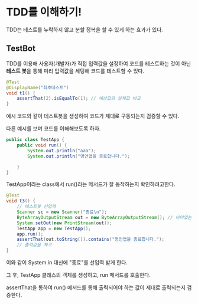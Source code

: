 # TDD를 이해하기!

TDD는 테스트를 누락하지 않고 분할 정복을 할 수 있게 하는 효과가 있다.

## TestBot
TDD를 이용해 사용자(개발자)가 직접 입력값을 설정하여 코드를 테스트하는 것이 아닌 **테스트 봇**을 통해 미리 입력값을 세팅해 코드를 테스트할 수 있다.

```java
@Test
@DisplayName("최초테스트")
void t1() {
    assertThat(2).isEqualTo(1); // 예상값과 실제값 비교
}
```
예시 코드와 같이 테스트봇을 생성하여 코드가 제대로 구동되는지 검증할 수 있다.


다른 예시를 보며 코드를 이해해보도록 하자.
```java
public class TestApp {
    public void run() {
        System.out.println("aaa");
        System.out.println("명언앱을 종료합니다.");

    }
}
```
TestApp이라는 class에서 run()라는 메서드가 잘 동작하는지 확인하려고한다.
```java
@Test
void t3() {
    // 테스트봇 선입력
    Scanner sc = new Scanner("종료\n");
    ByteArrayOutputStream out = new ByteArrayOutputStream(); // 비어있는 스트림
    System.setOut(new PrintStream(out));
    TestApp app = new TestApp();
    app.run();
    assertThat(out.toString()).contains("명언앱을 종료합니다.");
    // 출력값을 체크
}
```
이와 같이 System.in 대신에 "종료"를 선입력 받게
한다.

그 후, TestApp 클래스의 객체를 생성하고, run 메서드를 호출한다.

assertThat을 통하여 run() 메서드를 통해 출력되어야 하는 값이 제대로 출력되는지 검증한다.

